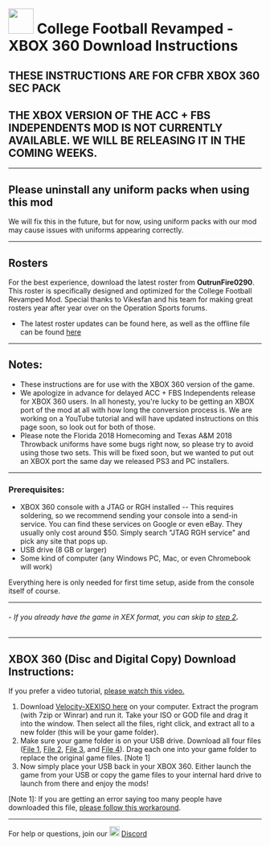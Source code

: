 # <img width="50" src="https://i.imgur.com/FMNWebJ.png.jpg"> College Football Revamped - XBOX 360 Download Instructions

## THESE INSTRUCTIONS ARE FOR CFBR XBOX 360 SEC PACK
## THE XBOX VERSION OF THE ACC + FBS INDEPENDENTS MOD IS NOT CURRENTLY AVAILABLE. WE WILL BE RELEASING IT IN THE COMING WEEKS.

---------
## Please uninstall any uniform packs when using this mod
We will fix this in the future, but for now, using uniform packs with our mod may cause issues with uniforms appearing correctly.

---------
## Rosters
For the best experience, download the latest roster from **OutrunFire0290**. This roster is specifically designed and optimized for the College Football Revamped Mod. Special thanks to Vikesfan and his team for making great rosters year after year over on the Operation Sports forums.

- The latest roster updates can be found here, as well as the offline file can be found [here](https://forums.operationsports.com/forums/ncaa-football-rosters/964552-ncaa-football-14-2020-2021-roster-update.html)

---------
## Notes:
- These instructions are for use with the XBOX 360 version of the game.
- We apologize in advance for delayed ACC + FBS Independents release for XBOX 360 users. In all honesty, you're lucky to be getting an XBOX port of the mod at all with how long the conversion process is. We are working on a YouTube tutorial and will have updated instructions on this page soon, so look out for both of those.
- Please note the Florida 2018 Homecoming and Texas A&M 2018 Throwback uniforms have some bugs right now, so please try to avoid using those two sets. This will be fixed soon, but we wanted to put out an XBOX port the same day we released PS3 and PC installers.
---------

### Prerequisites:
- XBOX 360 console with a JTAG or RGH installed
-- This requires soldering, so we recommend sending your console into a send-in service. You can find these services on Google or even eBay. They usually only cost around $50. Simply search "JTAG RGH service" and pick any site that pops up.
- USB drive (8 GB or larger)
- Some kind of computer (any Windows PC, Mac, or even Chromebook will work)

Everything here is only needed for first time setup, aside from the console itself of course.

---------
###### - If you already have the game in XEX format, you can skip to <ins>step 2</ins>**.** 
---------

## XBOX 360 (Disc and Digital Copy) Download Instructions:
If you prefer a video tutorial, [please watch this video.](https://youtu.be/LPxkr5F-8Mk)

1) Download [Velocity-XEXISO here](https://github.com/Gualdimar/Velocity/releases/download/master28.10.2016/Velocity-master28.10.2016.rar) on your computer. Extract the program (with 7zip or Winrar) and run it. Take your ISO or GOD file and drag it into the window. Then select all the files, right click, and extract all to a new folder (this will be your game folder).
2) Make sure your game folder is on your USB drive. Download all four files ([File 1](https://drive.google.com/file/d/1hA2C8dVIxexBUCjE0jdOCQ5jj9n8xwBs/view?usp=sharing), [File 2](https://drive.google.com/file/d/19JoUKxakfGvQqhAh08luLV_YuBBRfnfy/view?usp=sharing), [File 3](https://drive.google.com/file/d/1m6WNRX8a8fmO2yAnKsKkwv0XtqQAh8qm/view?usp=sharing), and [File 4](https://drive.google.com/file/d/1F13DUoTW9Op-6sy_BoMdHFo-Y4yHleUz/view?usp=sharing)). Drag each one into your game folder to replace the original game files. \[Note 1]
3) Now simply place your USB back in your XBOX 360. Either launch the game from your USB or copy the game files to your internal hard drive to launch from there and enjoy the mods!

\[Note 1]: If you are getting an error saying too many people have downloaded this file, [please follow this workaround](https://www.youtube.com/watch?v=R5q3XpdWfaQ).

---------
For help or questions, join our <img width="20" src="https://logo-logos.com/wp-content/uploads/2018/03/Discord_icon.png"> [Discord](https://discord.com/invite/cfbr)
